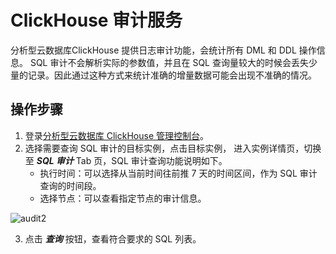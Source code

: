# ClickHouse 审计服务
分析型云数据库ClickHouse 提供日志审计功能，会统计所有 DML 和 DDL 操作信息。
SQL 审计不会解析实际的参数值，并且在 SQL 查询量较大的时候会丢失少量的记录。因此通过这种方式来统计准确的增量数据可能会出现不准确的情况。


## 操作步骤
1. 登录[分析型云数据库 ClickHouse 管理控制台](https://jchdb-console.jdcloud.com)。  
2. 选择需要查询 SQL 审计的目标实例，点击目标实例， 进入实例详情页，切换至 ***SQL 审计*** Tab 页，SQL 审计查询功能说明如下。  
    * 执行时间：可以选择从当前时间往前推 7 天的时间区间，作为 SQL 审计查询的时间段。
    * 选择节点：可以查看指定节点的审计信息。

![audit2](/Users/quyiwei/GIT-Jdcloud/cn/image/JCHDB/audit2.jpg)

3.  点击 ***查询*** 按钮，查看符合要求的 SQL 列表。

